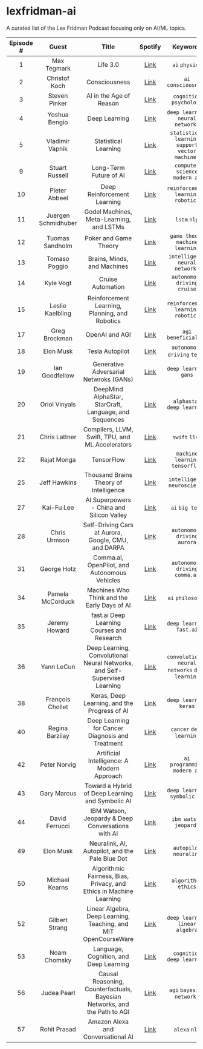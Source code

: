 # lexfridman-ai
A curated list of the Lex Fridman Podcast focusing only on AI/ML topics.

<!-- 0 | Name | Title | [Link]() | `1` `2` -->

Episode # | Guest | Title | Spotify | Keywords
:--: | :--: | :--: | :--: | :--:
1 | Max Tegmark | Life 3.0 | [Link](https://open.spotify.com/episode/1kcFaEhHlbxr5KygngyZFt?si=844637f147d143cd) | `ai` `physics`
2 | Christof Koch | Consciousness | [Link](https://open.spotify.com/episode/3OLA9UM1D9lID1JQ2Y60gG?si=b75c5917e1a544e8) | `ai` `consciousness`
3 | Steven Pinker | AI in the Age of Reason | [Link](https://open.spotify.com/episode/3OLA9UM1D9lID1JQ2Y60gG?si=f4a7d1f9cfc64873) | `cognition` `psychology`
4 | Yoshua Bengio | Deep Learning | [Link](https://open.spotify.com/episode/6VOLaLVxpO52WRxDwsGfeq?si=5c7059058598479b) | `deep learning` `neural networks`
5 | Vladimir Vapnik | Statistical Learning | [Link](https://open.spotify.com/episode/5VJf9l21CfX1169mOD3EJI?si=43a7f5314b644d6e) | `statistical learning` `support vector machines` 
9 | Stuart Russell | Long-Term Future of AI | [Link](https://open.spotify.com/episode/3CTgRxFrN8omCsGlE4fWyD?si=10b2cf519c64458b) | `computer science` `modern ai`
10 | Pieter Abbeel | Deep Reinforcement Learning | [Link]() | `reinforcement learning` `robotics`
11 | Juergen Schmidhuber | Godel Machines, Meta-Learning, and LSTMs | [Link](https://open.spotify.com/episode/59tf42JBfiM0LgwUqDpim4?si=43c9e6f38a034810) | `lstm` `nlp`
12 | Tuomas Sandholm | Poker and Game Theory | [Link](https://open.spotify.com/episode/3u7Nx7MaMUB9atbvHpG9Yf?si=e73d2d8fa3164ada) | `game theory` `machine learning`
13 | Tomaso Poggio | Brains, Minds, and Machines | [Link](https://open.spotify.com/episode/0v2xKRxDYSSkACnyyeuRq8?si=79e4fba216f9460d) | `intelligence` `neural networks`
14 | Kyle Vogt | Cruise Automation | [Link](https://open.spotify.com/episode/5QaLJZFjOmbdUJ3Qe4irfA?si=cc98418e96d849d5) | `autonomous driving` `cruise`
15 | Leslie Kaelbling | Reinforcement Learning, Planning, and Robotics | [Link](https://open.spotify.com/episode/0vY58QUJ9KcGxNNyTXo9Ak?si=3174250918214a13) | `reinforcement learning` `robotics`
17 | Greg Brockman | OpenAI and AGI | [Link](https://open.spotify.com/episode/6RGwLZ2eqxTzJeOpNKGiqt?si=6b6ce6395cf44e51) | `agi` `beneficial ai`
18 | Elon Musk | Tesla Autopilot | [Link](https://open.spotify.com/episode/27mgNTf7SUQFfIUrsgPNkI?si=4cd0873a54474e73) | `autonomous driving` `tesla`
19 | Ian Goodfellow | Generative Adversarial Netwroks (GANs) | [Link](https://open.spotify.com/episode/4b0uodBRkqgF9pndc1XIzd?si=3201c3fd30424e38) | `deep learning` `gans`
20 | Oriol Vinyals | DeepMind AlphaStar, StarCraft, Language, and Sequences | [Link](https://open.spotify.com/episode/3kHZxc3hbhxMmE1RMDZoyT?si=eeb27f745cd14fc9) | `alphastar` `deep learning`
21 | Chris Lattner | Compilers, LLVM, Swift, TPU, and ML Accelerators | [Link](https://open.spotify.com/episode/5fpAb2OpRL3Uy8ZTq94vD8?si=5789a142396e45c7) | `swift` `llvm`
22 | Rajat Monga | TensorFlow | [Link](https://open.spotify.com/episode/6orxzQCBJHbrJasSWlJp7o?si=b23e60374e9d44ab) | `machine learning` `tensorflow`
25 | Jeff Hawkins | Thousand Brains Theory of Intelligence | [Link](https://open.spotify.com/episode/36fSBVhA7F51YPqjp1CvnL?si=08e3232263b840b9) | `intelligence` `neuroscience`
27 | Kai-Fu Lee | AI Superpowers - China and Silicon Valley | [Link](https://open.spotify.com/episode/0fmLBsZuGauRp3HMMBCkAq?si=f55c8189920b4bbb) | `ai` `big tech`
28 | Chris Urmson | Self-Driving Cars at Aurora, Google, CMU, and DARPA | [Link](https://open.spotify.com/episode/7M0TrpqWuNELodRqXYZQFC?si=fb7667dbd6664bed) | `autonomous driving` `aurora`
31 | George Hotz | Comma.ai, OpenPilot, and Autonomous Vehicles | [Link](https://open.spotify.com/episode/0AE0Rd4y1X5s9swtggIoNB?si=20f730d6a729457e) | `autonomous driving` `comma.ai`
34 | Pamela McCorduck | Machines Who Think and the Early Days of AI | [Link](https://open.spotify.com/episode/523MYYbcE40rE9RBFsyVUB?si=3098c6681c354000) | `ai` `philosophy`
35 | Jeremy Howard | fast.ai Deep Learning Courses and Research | [Link](https://open.spotify.com/episode/1fvZM0HKcIyYbu0u5gnbSa?si=7dd894bc83624452) | `deep learning` `fast.ai`
36 | Yann LeCun | Deep Learning, Convolutional Neural Networks, and Self-Supervised Learning | [Link](https://open.spotify.com/episode/0dqFoUq81GDMuXjea8PDda?si=afc3b5ec69714ded) | `convolutional neural networks` `deep learning`
38 | François Chollet | Keras, Deep Learning, and the Progress of AI | [Link](https://open.spotify.com/episode/3J2YfCKbBdOHMrbJJaB9c3?si=QnetMtNPTxyff8kn0qsbmQ) | `deep learning` `keras`
40 | Regina Barzilay | Deep Learning for Cancer Diagnosis and Treatment | [Link](https://open.spotify.com/episode/0d0ZrfIS9hN8uu4ryixUOW?si=lGka7KR3Sga7VSlvUMYWxw) | `cancer` `deep learning`
42 | Peter Norvig | Artificial Intelligence: A Modern Approach | [Link](https://open.spotify.com/episode/7oqj5aihx2IpOPa9nVNv0j?si=3XN9YqBjQbydF0cBUej1pQ) | `ai programming` `modern ai`
43 | Gary Marcus | Toward a Hybrid of Deep Learning and Symbolic AI | [Link](https://open.spotify.com/episode/0vIojNeWzo3EGLuUSZgZUY?si=geK8M_snRFqGgQaCNnVXpg) | `deep learning` `symbolic ai`
44 | David Ferrucci | IBM Watson, Jeopardy & Deep Conversations with AI | [Link](https://open.spotify.com/episode/0VV3Z0NAbtr38ZmHybW8DA?si=cGSYcO2xT0ytUI4xb-poPg) | `ibm watson` `jeopardy`
49 | Elon Musk | Neuralink, AI, Autopilot, and the Pale Blue Dot | [Link](https://open.spotify.com/episode/1PZZu5RTAeqjc9VVzDl88w?si=YwEybKMSTMyAK90obHMxMg) | `autopilot` `neuralink`
50 | Michael Kearns | Algorithmic Fairness, Bias, Privacy, and Ethics in Machine Learning | [Link](https://open.spotify.com/episode/3QS8iWIQxczZ4dsg8SKwqh?si=D1IYK40DR_i9tjJe1gM3-w) | `algorithms` `ethics`
52 | Gilbert Strang | Linear Algebra, Deep Learning, Teaching, and MIT OpenCourseWare | [Link](https://open.spotify.com/episode/0PbMkyQ6msgNiym5wt6vyY?si=bFfSrS0MTi-Sr55iXyKO1w) | `deep learning` `linear algebra`
53 | Noam Chomsky | Language, Cognition, and Deep Learning | [Link](https://open.spotify.com/episode/6R45SucGiDehNIiDddAfly?si=EWkO_qopQnCWDVMPf4YhNA) | `cognition` `deep learning`
56 | Judea Pearl | Causal Reasoning, Counterfactuals, Bayesian Networks, and the Path to AGI | [Link](https://open.spotify.com/episode/4B76DewevJy9f6rGPHyovI?si=7xAiZEkZTd2anMPKquWX8w) | `agi` `bayesian networks`
57 | Rohit Prasad | Amazon Alexa and Conversational AI | [Link](https://open.spotify.com/episode/6Wz9aV70ghFRnT7WsoRRR0?si=VxboLe2FT9KHuaGwihm03A) | `alexa` `nlp`
